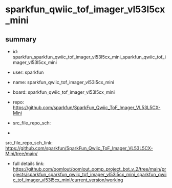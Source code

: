 # sparkfun_qwiic_tof_imager_vl53l5cx_mini
 
## summary 
* id: sparkfun_sparkfun_qwiic_tof_imager_vl53l5cx_mini_sparkfun_qwiic_tof_imager_vl53l5cx_mini
* user: sparkfun
* name: sparkfun_qwiic_tof_imager_vl53l5cx_mini
* board: sparkfun_qwiic_tof_imager_vl53l5cx_mini
* repo: https://github.com/sparkfun/SparkFun_Qwiic_ToF_Imager_VL53L5CX-Mini



* src_file_repo_sch: 
*
 src_file_repo_sch_link: https://github.com/sparkfun/SparkFun_Qwiic_ToF_Imager_VL53L5CX-Mini/tree/main/
* full details link: https://github.com/oomlout/oomlout_oomp_project_bot_v_2/tree/main/projects/sparkfun_sparkfun_qwiic_tof_imager_vl53l5cx_mini_sparkfun_qwiic_tof_imager_vl53l5cx_mini/current_version/working  







